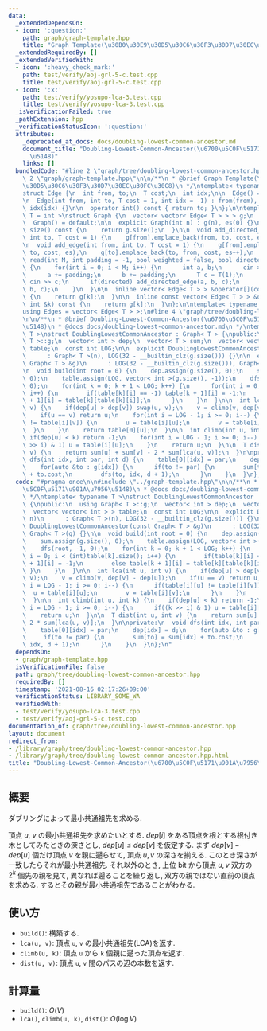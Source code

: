 ```yaml
---
data:
  _extendedDependsOn:
  - icon: ':question:'
    path: graph/graph-template.hpp
    title: "Graph Template(\u30B0\u30E9\u30D5\u30C6\u30F3\u30D7\u30EC\u30FC\u30C8)"
  _extendedRequiredBy: []
  _extendedVerifiedWith:
  - icon: ':heavy_check_mark:'
    path: test/verify/aoj-grl-5-c.test.cpp
    title: test/verify/aoj-grl-5-c.test.cpp
  - icon: ':x:'
    path: test/verify/yosupo-lca-3.test.cpp
    title: test/verify/yosupo-lca-3.test.cpp
  _isVerificationFailed: true
  _pathExtension: hpp
  _verificationStatusIcon: ':question:'
  attributes:
    _deprecated_at_docs: docs/doubling-lowest-common-ancestor.md
    document_title: "Doubling-Lowest-Common-Ancestor(\u6700\u5C0F\u5171\u901A\u7956\
      \u5148)"
    links: []
  bundledCode: "#line 2 \"graph/tree/doubling-lowest-common-ancestor.hpp\"\n\n#line\
    \ 2 \"graph/graph-template.hpp\"\n\n/**\n * @brief Graph Template(\u30B0\u30E9\
    \u30D5\u30C6\u30F3\u30D7\u30EC\u30FC\u30C8)\n */\ntemplate< typename T = int >\n\
    struct Edge {\n  int from, to;\n  T cost;\n  int idx;\n\n  Edge() = default;\n\
    \n  Edge(int from, int to, T cost = 1, int idx = -1) : from(from), to(to), cost(cost),\
    \ idx(idx) {}\n\n  operator int() const { return to; }\n};\n\ntemplate< typename\
    \ T = int >\nstruct Graph {\n  vector< vector< Edge< T > > > g;\n  int es;\n\n\
    \  Graph() = default;\n\n  explicit Graph(int n) : g(n), es(0) {}\n\n  size_t\
    \ size() const {\n    return g.size();\n  }\n\n  void add_directed_edge(int from,\
    \ int to, T cost = 1) {\n    g[from].emplace_back(from, to, cost, es++);\n  }\n\
    \n  void add_edge(int from, int to, T cost = 1) {\n    g[from].emplace_back(from,\
    \ to, cost, es);\n    g[to].emplace_back(to, from, cost, es++);\n  }\n\n  void\
    \ read(int M, int padding = -1, bool weighted = false, bool directed = false)\
    \ {\n    for(int i = 0; i < M; i++) {\n      int a, b;\n      cin >> a >> b;\n\
    \      a += padding;\n      b += padding;\n      T c = T(1);\n      if(weighted)\
    \ cin >> c;\n      if(directed) add_directed_edge(a, b, c);\n      else add_edge(a,\
    \ b, c);\n    }\n  }\n\n  inline vector< Edge< T > > &operator[](const int &k)\
    \ {\n    return g[k];\n  }\n\n  inline const vector< Edge< T > > &operator[](const\
    \ int &k) const {\n    return g[k];\n  }\n};\n\ntemplate< typename T = int >\n\
    using Edges = vector< Edge< T > >;\n#line 4 \"graph/tree/doubling-lowest-common-ancestor.hpp\"\
    \n\n/**\n * @brief Doubling-Lowest-Common-Ancestor(\u6700\u5C0F\u5171\u901A\u7956\
    \u5148)\n * @docs docs/doubling-lowest-common-ancestor.md\n */\ntemplate< typename\
    \ T >\nstruct DoublingLowestCommonAncestor : Graph< T > {\npublic:\n  using Graph<\
    \ T >::g;\n  vector< int > dep;\n  vector< T > sum;\n  vector< vector< int > >\
    \ table;\n  const int LOG;\n\n  explicit DoublingLowestCommonAncestor(int n)\n\
    \      : Graph< T >(n), LOG(32 - __builtin_clz(g.size())) {}\n\n  explicit DoublingLowestCommonAncestor(const\
    \ Graph< T > &g)\n      : LOG(32 - __builtin_clz(g.size())), Graph< T >(g) {}\n\
    \n  void build(int root = 0) {\n    dep.assign(g.size(), 0);\n    sum.assign(g.size(),\
    \ 0);\n    table.assign(LOG, vector< int >(g.size(), -1));\n    dfs(root, -1,\
    \ 0);\n    for(int k = 0; k + 1 < LOG; k++) {\n      for(int i = 0; i < (int)table[k].size();\
    \ i++) {\n        if(table[k][i] == -1) table[k + 1][i] = -1;\n        else table[k\
    \ + 1][i] = table[k][table[k][i]];\n      }\n    }\n  }\n\n  int lca(int u, int\
    \ v) {\n    if(dep[u] > dep[v]) swap(u, v);\n    v = climb(v, dep[v] - dep[u]);\n\
    \    if(u == v) return u;\n    for(int i = LOG - 1; i >= 0; i--) {\n      if(table[i][u]\
    \ != table[i][v]) {\n        u = table[i][u];\n        v = table[i][v];\n    \
    \  }\n    }\n    return table[0][u];\n  }\n\n  int climb(int u, int k) {\n   \
    \ if(dep[u] < k) return -1;\n    for(int i = LOG - 1; i >= 0; i--) {\n      if((k\
    \ >> i) & 1) u = table[i][u];\n    }\n    return u;\n  }\n\n  T dist(int u, int\
    \ v) {\n    return sum[u] + sum[v] - 2 * sum[lca(u, v)];\n  }\n\nprivate:\n  void\
    \ dfs(int idx, int par, int d) {\n    table[0][idx] = par;\n    dep[idx] = d;\n\
    \    for(auto &to : g[idx]) {\n      if(to != par) {\n        sum[to] = sum[idx]\
    \ + to.cost;\n        dfs(to, idx, d + 1);\n      }\n    }\n  }\n};\n"
  code: "#pragma once\n\n#include \"../graph-template.hpp\"\n\n/**\n * @brief Doubling-Lowest-Common-Ancestor(\u6700\
    \u5C0F\u5171\u901A\u7956\u5148)\n * @docs docs/doubling-lowest-common-ancestor.md\n\
    \ */\ntemplate< typename T >\nstruct DoublingLowestCommonAncestor : Graph< T >\
    \ {\npublic:\n  using Graph< T >::g;\n  vector< int > dep;\n  vector< T > sum;\n\
    \  vector< vector< int > > table;\n  const int LOG;\n\n  explicit DoublingLowestCommonAncestor(int\
    \ n)\n      : Graph< T >(n), LOG(32 - __builtin_clz(g.size())) {}\n\n  explicit\
    \ DoublingLowestCommonAncestor(const Graph< T > &g)\n      : LOG(32 - __builtin_clz(g.size())),\
    \ Graph< T >(g) {}\n\n  void build(int root = 0) {\n    dep.assign(g.size(), 0);\n\
    \    sum.assign(g.size(), 0);\n    table.assign(LOG, vector< int >(g.size(), -1));\n\
    \    dfs(root, -1, 0);\n    for(int k = 0; k + 1 < LOG; k++) {\n      for(int\
    \ i = 0; i < (int)table[k].size(); i++) {\n        if(table[k][i] == -1) table[k\
    \ + 1][i] = -1;\n        else table[k + 1][i] = table[k][table[k][i]];\n     \
    \ }\n    }\n  }\n\n  int lca(int u, int v) {\n    if(dep[u] > dep[v]) swap(u,\
    \ v);\n    v = climb(v, dep[v] - dep[u]);\n    if(u == v) return u;\n    for(int\
    \ i = LOG - 1; i >= 0; i--) {\n      if(table[i][u] != table[i][v]) {\n      \
    \  u = table[i][u];\n        v = table[i][v];\n      }\n    }\n    return table[0][u];\n\
    \  }\n\n  int climb(int u, int k) {\n    if(dep[u] < k) return -1;\n    for(int\
    \ i = LOG - 1; i >= 0; i--) {\n      if((k >> i) & 1) u = table[i][u];\n    }\n\
    \    return u;\n  }\n\n  T dist(int u, int v) {\n    return sum[u] + sum[v] -\
    \ 2 * sum[lca(u, v)];\n  }\n\nprivate:\n  void dfs(int idx, int par, int d) {\n\
    \    table[0][idx] = par;\n    dep[idx] = d;\n    for(auto &to : g[idx]) {\n \
    \     if(to != par) {\n        sum[to] = sum[idx] + to.cost;\n        dfs(to,\
    \ idx, d + 1);\n      }\n    }\n  }\n};\n"
  dependsOn:
  - graph/graph-template.hpp
  isVerificationFile: false
  path: graph/tree/doubling-lowest-common-ancestor.hpp
  requiredBy: []
  timestamp: '2021-08-16 02:17:26+09:00'
  verificationStatus: LIBRARY_SOME_WA
  verifiedWith:
  - test/verify/yosupo-lca-3.test.cpp
  - test/verify/aoj-grl-5-c.test.cpp
documentation_of: graph/tree/doubling-lowest-common-ancestor.hpp
layout: document
redirect_from:
- /library/graph/tree/doubling-lowest-common-ancestor.hpp
- /library/graph/tree/doubling-lowest-common-ancestor.hpp.html
title: "Doubling-Lowest-Common-Ancestor(\u6700\u5C0F\u5171\u901A\u7956\u5148)"
---
```

## 概要
ダブリングによって最小共通祖先を求める.

頂点 $u$, $v$ の最小共通祖先を求めたいとする. $dep[i]$ をある頂点を根とする根付き木としてみたときの深さとし, $dep[u] \leq dep[v]$ を仮定する. まず $dep[v] - dep[u]$ 個だけ頂点 $v$ を親に遡らせて, 頂点 $u, v$ の深さを揃える. このとき深さが一致したらそれが最小共通祖先. それ以外のとき, 上位 bit から頂点 $u, v$ 双方の $2^k$ 個先の親を見て, 異なれば遡ることを繰り返し, 双方の親ではない直前の頂点を求める. するとその親が最小共通祖先であることがわかる.

## 使い方

* `build()`: 構築する.
* `lca(u, v)`: 頂点 `u`, `v` の最小共通祖先(LCA)を返す.
* `climb(u, k)`: 頂点 `u` から `k` 個親に遡った頂点を返す.
* `dist(u, v)`: 頂点 `u`, `v` 間のパスの辺の本数を返す.

## 計算量

* `build()`: $O(V)$
* `lca()`, `climb(u, k)`, `dist()`: $O(\log V)$
